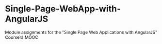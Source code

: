 # Single-Page-WebApp-with-AngularJS
Module assignments for the "Single Page Web Applications with AngularJS" Coursera MOOC
